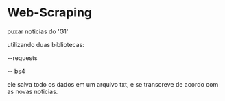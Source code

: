 # Web-Scraping
 puxar noticias do 'G1'
 
 utilizando duas bibliotecas:
 
 --requests 
 
 -- bs4 
 
 ele salva todo os dados em um arquivo txt, e se transcreve de acordo com as novas noticias.

